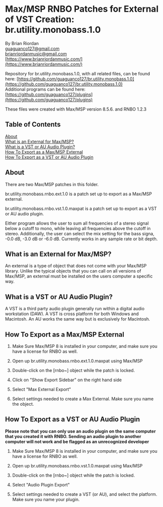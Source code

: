 # Max/MSP RNBO Patches for External of VST Creation: br.utility.monobass.1.0  
   
By Brian Riordan  
[guaguanco127@gmail.com](mailto:guaguanco127@gmail.com)  
[brianriordanmusic@gmail.com](mailto:brianriordanmusic@gmail.com)  
[https://www.brianriordanmusic.com/](https://www.brianriordanmusic.com/) 

  
Repository for br.utility.monobass.1.0, with all related files, can be found here: [https://github.com/guaguanco127/br.utility.monobass.1.0](https://github.com/guaguanco127/br.utility.monobass.1.0)  
Additional programs can be found here: [https://github.com/guaguanco127/plugins](https://github.com/guaguanco127/plugins)

These files were created with Max/MSP version 8.5.6. and RNBO 1.2.3

## Table of Contents 

[About](#About)   
[What is an External for Max/MSP?](#External)  
[What is a VST or AU Audio Plugin?](#VST)  
[How To Export as a Max/MSP External](#Export)  
[How To Export as a VST or AU Audio Plugin](#ExportVST)  

 
 

## <a name="About"></a>About

There are two Max/MSP patches in this folder.  

br.utility.monobass.rnbo.ext.1.0 is a patch set up to export as a Max/MSP external.  

br.utility.monobass.rnbo.vst.1.0.maxpat is a patch set up to export as a VST or AU audio plugin.  

Either program allows the user to sum all frequencies of a stereo signal below a cutoff to mono, while leaving all frequencies above the cutoff in stereo. Additionally, the user can select the mix setting for the bass signa, -0.0 dB, -3.0 dB or -6.0 dB. 
Currently works in any sample rate or bit depth.  

## <a name="External"></a>What is an External for Max/MSP?

An external is a type of object that does not come with your Max/MSP library. Unlike the typical objects that you can call on all versions of Max/MSP, an external must be installed on the users computer a specific way. 

## <a name="VST"></a>What is a VST or AU Audio Plugin? 

A VST is a third party audio plugin generally run within a digital audio workstation (DAW). A VST is cross platform for both Windows and Macintosh. An AU works the same way but is exclusively for Macintosh. 


## <a name="Export"></a>How To Export as a Max/MSP External

1. Make Sure Max/MSP 8 is installed in your computer, and make sure you have a license for RNBO as well.

2. Open up br.utility.monobass.rnbo.ext.1.0.maxpat using Max/MSP 

3. Double-click on the [rnbo~] object while the patch is locked.

4. Click on "Show Export Sidebar" on the right hand side 

5. Select "Max External Export"

6. Select settings needed to create a Max External. Make sure you name the object. 

## <a name="ExportVST"></a>How To Export as a VST or AU Audio Plugin

**Please note that you can only use an audio plugin on the same computer that you created it with RNBO. Sending an audio plugin to another computer will not work and be flagged as an unrecognized developer** 

1. Make Sure Max/MSP 8 is installed in your computer, and make sure you have a license for RNBO as well.

2. Open up br.utility.monobass.rnbo.vst.1.0.maxpat using Max/MSP 

3. Double-click on the [rnbo~] object while the patch is locked.

4. Select "Audio Plugin Export"

5. Select settings needed to create a VST (or AU), and select the platform. Make sure you name your plugin. 





    



 





